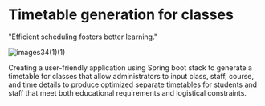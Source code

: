 # Timetable generation for classes     

"Efficient scheduling fosters better learning."


![images34(1)(1)](https://github.com/THARANYAA-S/timetable/assets/142074182/ee0c4442-3a6c-4db0-b392-7a5089285326)



Creating a user-friendly application using Spring boot stack to generate a timetable for classes that allow administrators to input class, staff, course, and time details to produce optimized separate timetables for students and staff that meet both educational requirements and logistical constraints.
